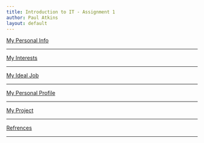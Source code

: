 ```yaml
---
title: Introduction to IT - Assignment 1
author: Paul Atkins
layout: default
---
```


<!-- References for links -->
[personal_info]:personalinfo "Personal Information"
[interest]:interest "Interests"
[idealjob]:idealjob "My ideal job"
[personalprofile]:personalprofile "Personal Profile"
[project]:project "Project"
[refrences]:refrences "References"

[pascal_wiki]: https://en.wikipedia.org/wiki/Pascal_(programming_language) "Pascal"
[c_wiki]: https://en.wikipedia.org/wiki/C_(programming_language) "C Language"
[esta]: https://www.esta.vic.gov.au "Emergency Services Telecommunications Authority"
[oua]: http://www.open.edu.au "Open Universitys Australia"
[googleLink]: https://careers.google.com/jobs/results/82102238182286022/ "Google Software Engineer"

<!-- References for images -->
[googleJob]:img/googleJob.png "Google Software Engineer"
[mbtiResult]:img/mbtiResult.png "MBTI Result"
[bigFiveResult]:img/bigFiveResult.png "Big 5 Result"
[learningStyle]:img/learningStyle.png "Learning style Result"



[My Personal Info][personal_info]

___

[My Interests][interest]

___

[My Ideal Job][idealjob]

___

[My Personal Profile][personalprofile]

___

[My Project][project]

___
[Refrences][refrences]

___
